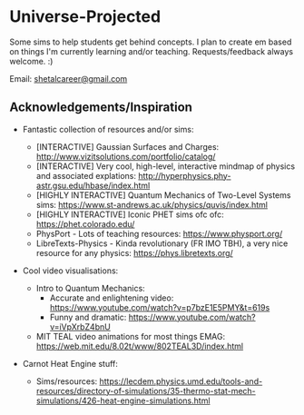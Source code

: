 # Universe-Projected
Some sims to help students get behind concepts. I plan to create em based on things I'm currently learning and/or teaching. Requests/feedback always welcome. :)

Email: shetalcareer@gmail.com


## Acknowledgements/Inspiration
- Fantastic collection of resources and/or sims:
  - [INTERACTIVE] Gaussian Surfaces and Charges: http://www.vizitsolutions.com/portfolio/catalog/
  - [INTERACTIVE] Very cool, high-level, interactive mindmap of physics and associated explations: http://hyperphysics.phy-astr.gsu.edu/hbase/index.html
  - [HIGHLY INTERACTIVE] Quantum Mechanics of Two-Level Systems sims: https://www.st-andrews.ac.uk/physics/quvis/index.html
  - [HIGHLY INTERACTIVE] Iconic PHET sims ofc ofc: https://phet.colorado.edu/
  - PhysPort - Lots of teaching resources: https://www.physport.org/
  - LibreTexts-Physics - Kinda revolutionary (FR IMO TBH), a very nice resource for any physics: https://phys.libretexts.org/
- Cool video visualisations:
  - Intro to Quantum Mechanics:
    - Accurate and enlightening video: https://www.youtube.com/watch?v=p7bzE1E5PMY&t=619s
    - Funny and dramatic: https://www.youtube.com/watch?v=iVpXrbZ4bnU
  - MIT TEAL video animations for most things EMAG: https://web.mit.edu/8.02t/www/802TEAL3D/index.html
 
- Carnot Heat Engine stuff:
  - Sims/resources: https://lecdem.physics.umd.edu/tools-and-resources/directory-of-simulations/35-thermo-stat-mech-simulations/426-heat-engine-simulations.html

